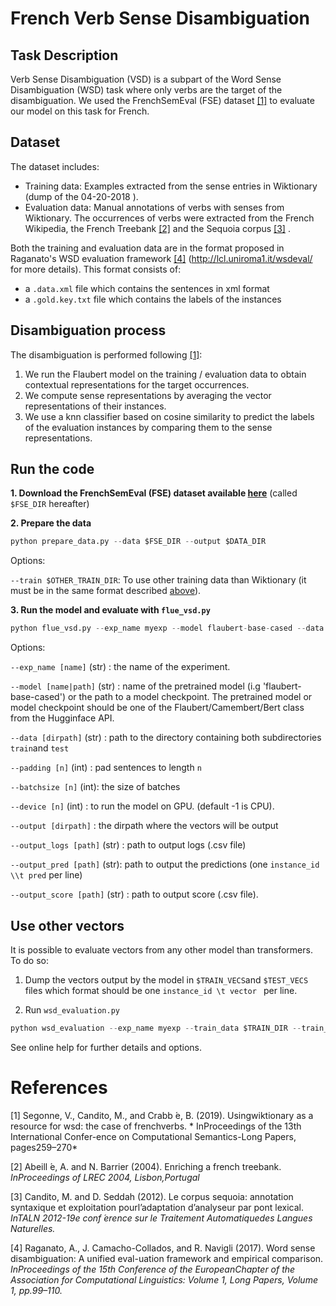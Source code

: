 # French Verb Sense Disambiguation
 ## Task Description
 Verb Sense Disambiguation (VSD) is a subpart of the Word Sense Disambiguation (WSD) task where only verbs are the target of the disambiguation.
 We used the FrenchSemEval (FSE) dataset [[1]](#References) to evaluate our model on this task for French. 
 
 ## Dataset
 The dataset includes:
  - Training data: Examples extracted from the sense entries in Wiktionary (dump of the 04-20-2018 ).
  - Evaluation data: Manual annotations of verbs with senses from Wiktionary. The occurrences of verbs were extracted from the French Wikipedia, the French Treebank [[2]]([#References]) and the Sequoia corpus [[3]](#References) .   
 
  
Both the training and evaluation data are in the format proposed in Raganato's WSD evaluation framework [[4]](#References) (http://lcl.uniroma1.it/wsdeval/ for more details).
This format consists of:
 - a ``.data.xml`` file which contains the sentences in xml format
 - a ``.gold.key.txt`` file which contains the labels of the instances


## Disambiguation process
The disambiguation is performed following [[1]](#References):
 1. We run the Flaubert model on the training / evaluation data to obtain contextual representations for the target occurrences.
 2. We compute sense representations by averaging the vector representations of their instances.
 3. We use a knn classifier based on cosine similarity to predict the labels of the evaluation instances by comparing them to the sense representations.
 
## Run the code

**1. Download the FrenchSemEval (FSE) dataset available [here](http://www.llf.cnrs.fr/dataset/fse/)** (called ```$FSE_DIR``` hereafter)

**2. Prepare the data**
  ```python
  python prepare_data.py --data $FSE_DIR --output $DATA_DIR
  ```
  Options:
  
  ``--train $OTHER_TRAIN_DIR``: To use other training data than Wiktionary (it must be in the same format described [above](#dataset)). 

**3. Run the model and evaluate with ```flue_vsd.py```**
  ```python
  python flue_vsd.py --exp_name myexp --model flaubert-base-cased --data $DATA_DIR --padding 80 --batchsize 32 --device 0 --output $OUTPUT_DIR
  ```
Options:

 ``--exp_name [name]`` (str) : the name of the experiment.
 
 ``--model [name|path]`` (str) : name of the pretrained model (i.g 'flaubert-base-cased') or the path to a model checkpoint. The pretrained model or model checkpoint should be one of the Flaubert/Camembert/Bert class from the Hugginface API.
 
 ``--data [dirpath]`` (str) : path to the directory containing both subdirectories ``train``and ``test``
 
 ``--padding [n]`` (int) : pad sentences to length ``n``
 
 ``--batchsize [n]`` (int): the size of batches
 
 ``--device [n]`` (int) : to run the model on GPU. (default -1 is CPU).
 
 ``--output [dirpath]`` : the dirpath where the vectors will be output
 
 ``--output_logs [path]`` (str) : path to output logs (.csv file)
 
 ``--output_pred [path]`` (str): path to output the predictions (one ``instance_id \\t pred`` per line)
 
 ``--output_score [path]`` (str) : path to output score (.csv file).
 
 
## Use other vectors
It is possible to evaluate vectors from any other model than transformers. To do so:

1. Dump the vectors output by the model in ``$TRAIN_VECS``and ``$TEST_VECS`` files which format should be one ``instance_id \t vector `` per line.

2. Run ``wsd_evaluation.py``
```python
python wsd_evaluation --exp_name myexp --train_data $TRAIN_DIR --train_vecs $TRAIN_VECS --test_data $TEST_DIR --test_vecs $TEST_VECS --average --target_pos V
```
See online help for further details and options.

# References
[1] Segonne, V., Candito, M., and Crabb ́e, B. (2019). Usingwiktionary as a resource for wsd: the case of frenchverbs. *
InProceedings of the 13th International Confer-ence on Computational Semantics-Long Papers, pages259–270*

[2] Abeill ́e, A. and N. Barrier (2004).  Enriching a french treebank.  *InProceedings of LREC 2004, Lisbon,Portugal*

[3] Candito,  M.  and  D.  Seddah  (2012).   Le  corpus  sequoia:  annotation  syntaxique  et  exploitation  pourl’adaptation d’analyseur par pont lexical. *InTALN 2012-19e conf ́erence sur le Traitement Automatiquedes Langues Naturelles.*

[4] Raganato, A., J. Camacho-Collados, and R. Navigli (2017). Word sense disambiguation: A unified eval-uation framework and empirical comparison.  *InProceedings of the 15th Conference of the EuropeanChapter of the Association for Computational Linguistics:  Volume 1,  Long Papers,  Volume 1,  pp.99–110.*
